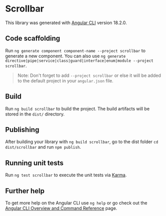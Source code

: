 # Scrollbar

This library was generated with [Angular CLI](https://github.com/angular/angular-cli) version 18.2.0.

## Code scaffolding

Run `ng generate component component-name --project scrollbar` to generate a new component. You can also use `ng generate directive|pipe|service|class|guard|interface|enum|module --project scrollbar`.
> Note: Don't forget to add `--project scrollbar` or else it will be added to the default project in your `angular.json` file. 

## Build

Run `ng build scrollbar` to build the project. The build artifacts will be stored in the `dist/` directory.

## Publishing

After building your library with `ng build scrollbar`, go to the dist folder `cd dist/scrollbar` and run `npm publish`.

## Running unit tests

Run `ng test scrollbar` to execute the unit tests via [Karma](https://karma-runner.github.io).

## Further help

To get more help on the Angular CLI use `ng help` or go check out the [Angular CLI Overview and Command Reference](https://angular.dev/tools/cli) page.
